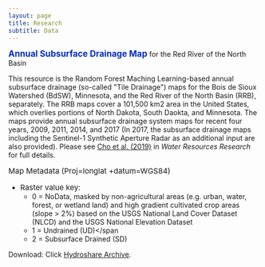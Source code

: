 ```yaml
---
layout: page
title: Research
subtitle: Data
---
```

<b><span style="font-size: 17px !important; color: #002dbd;"> Annual Subsurface Drainage Map</span></b> for the Red River of the North Basin

This resource is  the Random Forest Maching Learning-based annual subsurface drainage (so-called "Tile Drainage") maps for the Bois de Sioux Watershed (BdSW), Minnesota, and the Red River of the North Basin (RRB), separately. The RRB maps cover a 101,500 km2 area in the United States, which overlies portions of North Dakota, South Daokta, and Minnesota. The maps provide annual subsurface drainage system maps for recent four years, 2009, 2011, 2014, and 2017 (In 2017, the subsurface drainage maps including the Sentinel-1 Synthetic Aperture Radar as an additional input are also provided). Please see <a href="/pdfs/Cho_etal_2019_WRR_SSD.pdf">Cho et al. (2019)</a> in <i>Water Resources Research</i> for full details.

<span style="font-size: 15px !important;"> Map Metadata (Proj=longlat +datum=WGS84)</span>
- <span style="font-size: 15px !important;">Raster value key:</span>
	- <span style="font-size: 14px !important;"> 0 = NoData, masked by non-agricultural areas (e.g. urban, water, forest, or wetland land) and high gradient cultivated crop areas (slope > 2%) based on the USGS National Land Cover Dataset (NLCD) and the USGS National Elevation Dataset</span>
	- <span style="font-size: 14px !important;"> 1 = Undrained (UD)</span
	- <span style="font-size: 14px !important;"> 2 = Subsurface Drained (SD) </span>

Download: Click <a href="https://www.hydroshare.org/resource/f2f7a9cfbae1451f85b5c0dc3938b9a1/">Hydroshare Archive</a>. 
